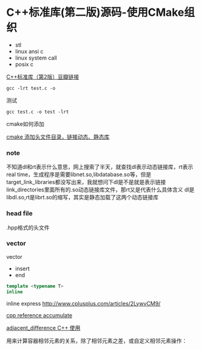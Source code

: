 # C++标准库(第二版)源码-使用CMake组织

- stl
- linux ansi c
- linux system call
- posix c

[C++标准库（第2版）豆瓣链接](https://book.douban.com/subject/26419721/)

`gcc -lrt test.c -o`

测试

`gcc test.c -o test -lrt`

cmake如何添加

[cmake 添加头文件目录，链接动态、静态库](https://www.cnblogs.com/binbinjx/p/5626916.html)

### note

不知道dl和rt表示什么意思，网上搜索了半天，就查找dl表示动态链接库，rt表示real time，生成程序是需要libnet.so,libdatabase.so等，但是target_link_libraries都没写出来，我就想问下dl是不是就是表示链接link_directories里面所有的.so动态链接库文件，那rt又是代表什么具体含义
dl是libdl.so,rt是librt.so的缩写，其实是静态加载了这两个动态链接库


### head file
.hpp格式的头文件

### vector

vector
- insert
- end

```c++
template <typename T>
inline
```

inline express
http://www.cplusplus.com/articles/2LywvCM9/

[cpp reference accumulate](https://en.cppreference.com/w/cpp/algorithm/accumulate)

[adjacent_difference C++ 使用](https://blog.csdn.net/zhangxiao93/article/details/75822424)

用来计算容器相邻元素的关系，除了相邻元素之差，或自定义相邻元素操作：


